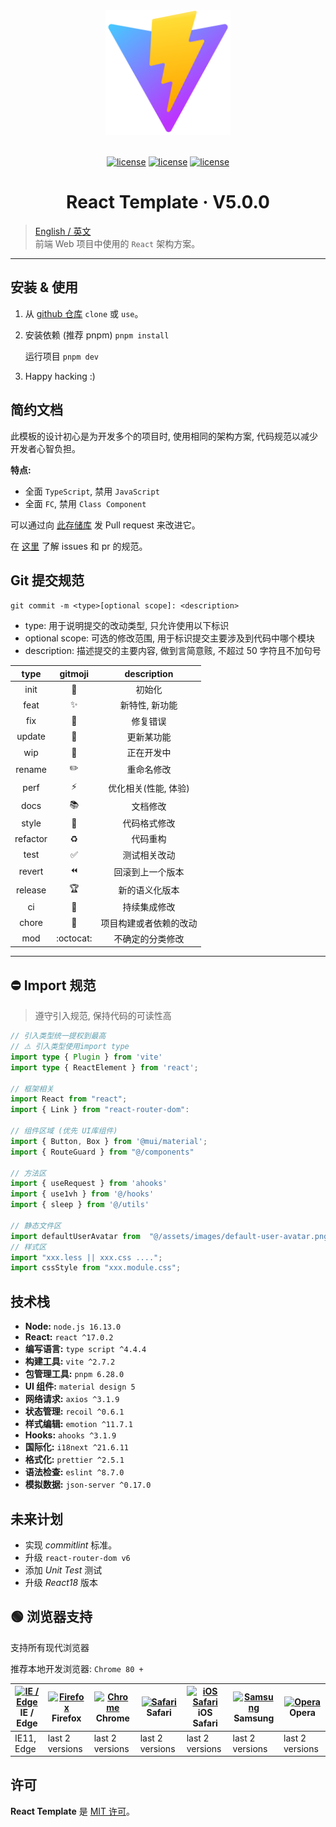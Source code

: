 <div align="center">
    <img width="200" height="200" 
    alt="React Template" 
    src="src/assets/image/favicon.svg" />
    <br /><br />

[![license](https://img.shields.io/badge/React-17.0.2-blue?logo=React)](https://reactjs.org/)
[![license](https://img.shields.io/badge/Vite-2.7.2-blueviolet?logo=Vite)](https://vitejs.dev/)
[![license](https://img.shields.io/badge/TypeScript-4.4.4-blue?logo=TypeScript)](https://www.typescriptlang.org/)

# React Template &middot; V5.0.0

</div>

> [English / 英文](./README.md) <br />前端 Web 项目中使用的 `React` 架构方案。

---

## 安装 & 使用

1. 从 [github 仓库](https://github.com/YernarT/react_template) `clone` 或 `use`。

2. 安装依赖 (推荐 pnpm) `pnpm install`

   运行项目 `pnpm dev`

3. Happy hacking :)

## 简约文档

此模板的设计初心是为开发多个的项目时, 使用相同的架构方案, 代码规范以减少开发者心智负担。

**特点:**

- 全面 `TypeScript`, 禁用 `JavaScript`
- 全面 `FC`, 禁用 `Class Component`

可以通过向 [此存储库](https://github.com/YernarT/react_template) 发 Pull request 来改进它。

在 [这里]() 了解 issues 和 pr 的规范。

## Git 提交规范

`git commit -m <type>[optional scope]: <description>`

- type: 用于说明提交的改动类型, 只允许使用以下标识
- optional scope: 可选的修改范围, 用于标识提交主要涉及到代码中哪个模块
- description: 描述提交的主要内容, 做到言简意赅, 不超过 50 字符且不加句号

|   type   |         gitmoji          |      description       |
| :------: | :----------------------: | :--------------------: |
|   init   |        :rainbow:         |         初始化         |
|   feat   |        :sparkles:        |     新特性, 新功能     |
|   fix    |          :bug:           |        修复错误        |
|  update  |         :hammer:         |       更新某功能       |
|   wip    |      :construction:      |       正在开发中       |
|  rename  |        :pencil2:         |       重命名修改       |
|   perf   |          :zap:           |  优化相关(性能, 体验)  |
|   docs   |         :books:          |        文档修改        |
|  style   |       :nail_care:        |      代码格式修改      |
| refactor |        :recycle:         |        代码重构        |
|   test   |    :white_check_mark:    |      测试相关改动      |
|  revert  |         :rewind:         |    回滚到上一个版本    |
| release  |         :trophy:         |     新的语义化版本     |
|    ci    | :vertical_traffic_light: |      持续集成修改      |
|  chore   |         :wrench:         | 项目构建或者依赖的改动 |
|   mod    |        :octocat:         |    不确定的分类修改    |

---

## ⛔️ Import 规范

> 遵守引入规范, 保持代码的可读性高

```typescript
// 引入类型统一提权到最高
// ⚠️ 引入类型使用import type
import type { Plugin } from 'vite'
import type { ReactElement } from 'react';

// 框架相关
import React from "react";
import { Link } from "react-router-dom":

// 组件区域 (优先 UI库组件)
import { Button, Box } from '@mui/material';
import { RouteGuard } from "@/components"

// 方法区
import { useRequest } from 'ahooks'
import { use1vh } from '@/hooks'
import { sleep } from '@/utils'

// 静态文件区
import defaultUserAvatar from  "@/assets/images/default-user-avatar.png"
// 样式区
import "xxx.less || xxx.css ....";
import cssStyle from "xxx.module.css";

```

## 技术栈

- **Node:** `node.js 16.13.0`
- **React:** `react ^17.0.2`
- **编写语言:** `type script ^4.4.4`
- **构建工具:** `vite ^2.7.2`
- **包管理工具:** `pnpm 6.28.0`
- **UI 组件:** `material design 5`
- **网络请求:** `axios ^3.1.9`
- **状态管理:** `recoil ^0.6.1`
- **样式编辑:** `emotion ^11.7.1`
- **Hooks:** `ahooks ^3.1.9`
- **国际化:** `i18next ^21.6.11`
- **格式化:** `prettier ^2.5.1`
- **语法检查:** `eslint ^8.7.0`
- **模拟数据:** `json-server ^0.17.0`

## 未来计划

- 实现 _сommitlint_ 标准。
- 升级 `react-router-dom v6`
- 添加 _Unit Test_ 测试
- 升级 _React18_ 版本

## 🟢 浏览器支持

支持所有现代浏览器

推荐本地开发浏览器: `Chrome 80 +`

| [<img src="https://raw.githubusercontent.com/alrra/browser-logos/master/src/edge/edge_48x48.png" alt="IE / Edge" width="24px" height="24px" />](http://godban.github.io/browsers-support-badges/)<br/>IE / Edge | [<img src="https://raw.githubusercontent.com/alrra/browser-logos/master/src/firefox/firefox_48x48.png" alt="Firefox" width="24px" height="24px" />](http://godban.github.io/browsers-support-badges/)<br/>Firefox | [<img src="https://raw.githubusercontent.com/alrra/browser-logos/master/src/chrome/chrome_48x48.png" alt="Chrome" width="24px" height="24px" />](http://godban.github.io/browsers-support-badges/)<br/>Chrome | [<img src="https://raw.githubusercontent.com/alrra/browser-logos/master/src/safari/safari_48x48.png" alt="Safari" width="24px" height="24px" />](http://godban.github.io/browsers-support-badges/)<br/>Safari | [<img src="https://raw.githubusercontent.com/alrra/browser-logos/master/src/safari-ios/safari-ios_48x48.png" alt="iOS Safari" width="24px" height="24px" />](http://godban.github.io/browsers-support-badges/)<br/>iOS Safari | [<img src="https://raw.githubusercontent.com/alrra/browser-logos/master/src/samsung-internet/samsung-internet_48x48.png" alt="Samsung" width="24px" height="24px" />](http://godban.github.io/browsers-support-badges/)<br/>Samsung | [<img src="https://raw.githubusercontent.com/alrra/browser-logos/master/src/opera/opera_48x48.png" alt="Opera" width="24px" height="24px" />](http://godban.github.io/browsers-support-badges/)<br/>Opera |
| --------------------------------------------------------------------------------------------------------------------------------------------------------------------------------------------------------------- | ----------------------------------------------------------------------------------------------------------------------------------------------------------------------------------------------------------------- | ------------------------------------------------------------------------------------------------------------------------------------------------------------------------------------------------------------- | ------------------------------------------------------------------------------------------------------------------------------------------------------------------------------------------------------------- | ----------------------------------------------------------------------------------------------------------------------------------------------------------------------------------------------------------------------------- | ----------------------------------------------------------------------------------------------------------------------------------------------------------------------------------------------------------------------------------- | --------------------------------------------------------------------------------------------------------------------------------------------------------------------------------------------------------- |
| IE11, Edge                                                                                                                                                                                                      | last 2 versions                                                                                                                                                                                                   | last 2 versions                                                                                                                                                                                               | last 2 versions                                                                                                                                                                                               | last 2 versions                                                                                                                                                                                                               | last 2 versions                                                                                                                                                                                                                     | last 2 versions                                                                                                                                                                                           |

## 许可

**React Template** 是 [MIT 许可](./LICENSE)。
